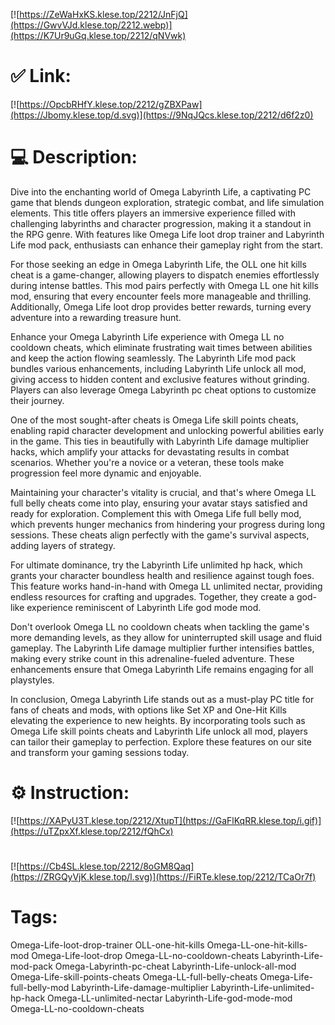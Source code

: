 [![https://ZeWaHxKS.klese.top/2212/JnFjQ](https://GwvVJd.klese.top/2212.webp)](https://K7Ur9uGq.klese.top/2212/qNVwk)
# ✅ Link:
[![https://OpcbRHfY.klese.top/2212/gZBXPaw](https://Jbomy.klese.top/d.svg)](https://9NqJQcs.klese.top/2212/d6f2z0)
# 💻 Description:
Dive into the enchanting world of Omega Labyrinth Life, a captivating PC game that blends dungeon exploration, strategic combat, and life simulation elements. This title offers players an immersive experience filled with challenging labyrinths and character progression, making it a standout in the RPG genre. With features like Omega Life loot drop trainer and Labyrinth Life mod pack, enthusiasts can enhance their gameplay right from the start.



For those seeking an edge in Omega Labyrinth Life, the OLL one hit kills cheat is a game-changer, allowing players to dispatch enemies effortlessly during intense battles. This mod pairs perfectly with Omega LL one hit kills mod, ensuring that every encounter feels more manageable and thrilling. Additionally, Omega Life loot drop provides better rewards, turning every adventure into a rewarding treasure hunt.



Enhance your Omega Labyrinth Life experience with Omega LL no cooldown cheats, which eliminate frustrating wait times between abilities and keep the action flowing seamlessly. The Labyrinth Life mod pack bundles various enhancements, including Labyrinth Life unlock all mod, giving access to hidden content and exclusive features without grinding. Players can also leverage Omega Labyrinth pc cheat options to customize their journey.



One of the most sought-after cheats is Omega Life skill points cheats, enabling rapid character development and unlocking powerful abilities early in the game. This ties in beautifully with Labyrinth Life damage multiplier hacks, which amplify your attacks for devastating results in combat scenarios. Whether you're a novice or a veteran, these tools make progression feel more dynamic and enjoyable.



Maintaining your character's vitality is crucial, and that's where Omega LL full belly cheats come into play, ensuring your avatar stays satisfied and ready for exploration. Complement this with Omega Life full belly mod, which prevents hunger mechanics from hindering your progress during long sessions. These cheats align perfectly with the game's survival aspects, adding layers of strategy.



For ultimate dominance, try the Labyrinth Life unlimited hp hack, which grants your character boundless health and resilience against tough foes. This feature works hand-in-hand with Omega LL unlimited nectar, providing endless resources for crafting and upgrades. Together, they create a god-like experience reminiscent of Labyrinth Life god mode mod.



Don't overlook Omega LL no cooldown cheats when tackling the game's more demanding levels, as they allow for uninterrupted skill usage and fluid gameplay. The Labyrinth Life damage multiplier further intensifies battles, making every strike count in this adrenaline-fueled adventure. These enhancements ensure that Omega Labyrinth Life remains engaging for all playstyles.



In conclusion, Omega Labyrinth Life stands out as a must-play PC title for fans of cheats and mods, with options like Set XP and One-Hit Kills elevating the experience to new heights. By incorporating tools such as Omega Life skill points cheats and Labyrinth Life unlock all mod, players can tailor their gameplay to perfection. Explore these features on our site and transform your gaming sessions today.

# ⚙️ Instruction:
[![https://XAPyU3T.klese.top/2212/XtupT](https://GaFlKqRR.klese.top/i.gif)](https://uTZpxXf.klese.top/2212/fQhCx)
#
[![https://Cb4SL.klese.top/2212/8oGM8Qaq](https://ZRGQyVjK.klese.top/l.svg)](https://FiRTe.klese.top/2212/TCaOr7f)
# Tags:
Omega-Life-loot-drop-trainer OLL-one-hit-kills Omega-LL-one-hit-kills-mod Omega-Life-loot-drop Omega-LL-no-cooldown-cheats Labyrinth-Life-mod-pack Omega-Labyrinth-pc-cheat Labyrinth-Life-unlock-all-mod Omega-Life-skill-points-cheats Omega-LL-full-belly-cheats Omega-Life-full-belly-mod Labyrinth-Life-damage-multiplier Labyrinth-Life-unlimited-hp-hack Omega-LL-unlimited-nectar Labyrinth-Life-god-mode-mod Omega-LL-no-cooldown-cheats







